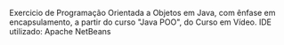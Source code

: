 Exercicio de Programação Orientada a Objetos em Java, com ênfase em encapsulamento, a partir do curso "Java POO", do Curso em Vídeo. 
IDE utilizado: Apache NetBeans
